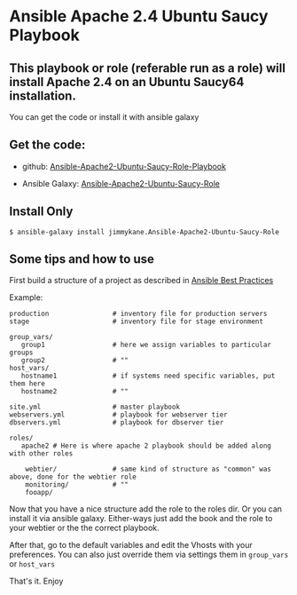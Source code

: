 Ansible Apache 2.4 Ubuntu Saucy Playbook
========================================

This playbook or role (referable run as a role) will install Apache 2.4 on an Ubuntu Saucy64 installation.
----------------------------------------------------------------------------------------------------------

You can get the code or install it with ansible galaxy

Get the code:
-------------

- github: [Ansible-Apache2-Ubuntu-Saucy-Role-Playbook](https://github.com/jimmykane/Ansible-Apache2-Ubuntu-Saucy-Role-Playbook)

- Ansible Galaxy: [Ansible-Apache2-Ubuntu-Saucy-Role](https://galaxy.ansible.com/list#/roles/355)

Install Only
----------
```$ ansible-galaxy install jimmykane.Ansible-Apache2-Ubuntu-Saucy-Role```

Some tips and how to use
------------------------

First build a structure of a project as described in [Ansible Best Practices](http://docs.ansible.com/playbooks_best_practices.html)

Example:

```
production                # inventory file for production servers
stage                     # inventory file for stage environment

group_vars/
   group1                 # here we assign variables to particular groups
   group2                 # ""
host_vars/
   hostname1              # if systems need specific variables, put them here
   hostname2              # ""

site.yml                  # master playbook
webservers.yml            # playbook for webserver tier
dbservers.yml             # playbook for dbserver tier

roles/
   apache2 # Here is where apache 2 playbook should be added along with other roles

    webtier/              # same kind of structure as "common" was above, done for the webtier role
    monitoring/           # ""
    fooapp/
```

Now that you have a nice structure add the role to the roles dir. Or you can install it via ansible galaxy. Either-ways just add the book and the role to your webtier or the the correct playbook.

After that, go to the default variables and edit the Vhosts with your preferences. You can also just override them via settings them in ```group_vars``` or ```host_vars```

That's it. Enjoy